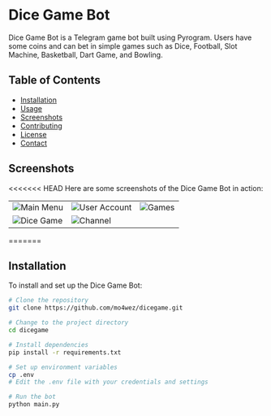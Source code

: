 # Dice Game Bot

Dice Game Bot is a Telegram game bot built using Pyrogram. Users have some coins and can bet in simple games such as Dice, Football, Slot Machine, Basketball, Dart Game, and Bowling.

## Table of Contents

- [Installation](#installation)
- [Usage](#usage)
- [Screenshots](#screenshots)
- [Contributing](#contributing)
- [License](#license)
- [Contact](#contact)


## Screenshots

<<<<<<< HEAD
Here are some screenshots of the Dice Game Bot in action:

| | | |
| --- | --- | --- |
| ![Main Menu](https://github.com/mo4wez/dicegame/assets/44638454/4a86dce8-d712-4f70-a987-51dd8b0266c5) | ![User Account](https://github.com/mo4wez/dicegame/assets/44638454/93f803c5-9b44-420b-844e-8c27ef3a9785) | ![Games](https://github.com/mo4wez/dicegame/assets/44638454/21e3e171-7989-43ef-ba68-d5d52351316a) |
| ![Dice Game](https://github.com/mo4wez/dicegame/assets/44638454/071f952d-4667-4f20-b982-8c44b2bf1bba) | ![Channel](https://github.com/mo4wez/dicegame/assets/44638454/5020f2b8-2a80-46a7-b5d6-b0ac3d82a543) |

=======


## Installation

To install and set up the Dice Game Bot:

```bash
# Clone the repository
git clone https://github.com/mo4wez/dicegame.git

# Change to the project directory
cd dicegame

# Install dependencies
pip install -r requirements.txt

# Set up environment variables
cp .env
# Edit the .env file with your credentials and settings

# Run the bot
python main.py
